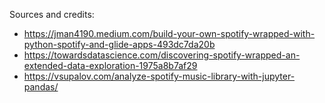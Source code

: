Sources and credits:
* https://jman4190.medium.com/build-your-own-spotify-wrapped-with-python-spotify-and-glide-apps-493dc7da20b
* https://towardsdatascience.com/discovering-spotify-wrapped-an-extended-data-exploration-1975a8b7af29
* https://vsupalov.com/analyze-spotify-music-library-with-jupyter-pandas/
